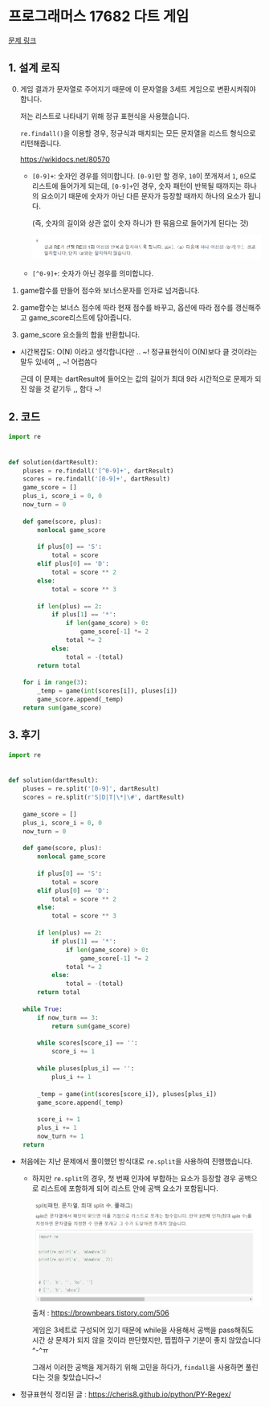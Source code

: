 # 프로그래머스 17682 다트 게임

[문제 링크](https://programmers.co.kr/learn/courses/30/lessons/17682)

## 1. 설계 로직

0. 게임 결과가 문자열로 주어지기 때문에 이 문자열을 3세트 게임으로 변환시켜줘야합니다.

   저는 리스트로 나타내기 위해 정규 표현식을 사용했습니다.

   `re.findall()`을 이용할 경우, 정규식과 매치되는 모든 문자열을 리스트 형식으로 리턴해줍니다.

   https://wikidocs.net/80570

   - `[0-9]+`: 숫자인 경우를 의미합니다. `[0-9]`만 할 경우, `10`이 쪼개져서 `1`, `0`으로 리스트에 들어가게 되는데, `[0-9]+`인 경우, 숫자 패턴이 반복될 때까지는 하나의 요소이기 때문에 숫자가 아닌 다른 문자가 등장할 때까지 하나의 요소가 됩니다. 

     (즉, 숫자의 길이와 상관 없이 숫자 하나가 한 묶음으로 들어가게 된다는 것)

     ![image-20210629113755339](README.assets/image-20210629113755339.png)

   - `[^0-9]+`: 숫자가 아닌 경우를 의미합니다.

   

1. game함수를 만들어 점수와 보너스문자를 인자로 넘겨줍니다.

2. game함수는 보너스 점수에 따라 현재 점수를 바꾸고, 옵션에 따라 점수를 갱신해주고 game_score리스트에 담아줍니다.

3. game_score 요소들의 합을 반환합니다.



- 시간복잡도: O(N) 이라고 생각합니다만 .. ~! 정규표현식이 O(N)보다 클 것이라는 말두 있네여 ,, ~! 어렵씀다

  근데 이 문제는 dartResult에 들어오는 값의 길이가 최대 9라 시간적으로 문제가 되진 않을 것 같기두 ,, 함다 ~!

## 2. 코드

```python
import re


def solution(dartResult):
    pluses = re.findall('[^0-9]+', dartResult)
    scores = re.findall('[0-9]+', dartResult)
    game_score = []
    plus_i, score_i = 0, 0
    now_turn = 0
    
    def game(score, plus):
        nonlocal game_score
        
        if plus[0] == 'S':
            total = score
        elif plus[0] == 'D':
            total = score ** 2
        else:
            total = score ** 3
        
        if len(plus) == 2:
            if plus[1] == '*':
                if len(game_score) > 0:
                    game_score[-1] *= 2
                total *= 2
            else:
                total = -(total)
        return total

    for i in range(3):        
        _temp = game(int(scores[i]), pluses[i])
        game_score.append(_temp)
    return sum(game_score)
```



## 3. 후기

```python
import re


def solution(dartResult):
    pluses = re.split('[0-9]', dartResult)
    scores = re.split(r'S|D|T|\*|\#', dartResult)
    
    game_score = []
    plus_i, score_i = 0, 0
    now_turn = 0
    
    def game(score, plus):
        nonlocal game_score
        
        if plus[0] == 'S':
            total = score
        elif plus[0] == 'D':
            total = score ** 2
        else:
            total = score ** 3
        
        if len(plus) == 2:
            if plus[1] == '*':
                if len(game_score) > 0:
                    game_score[-1] *= 2
                total *= 2
            else:
                total = -(total)
        return total
    
    while True:
        if now_turn == 3:
            return sum(game_score)
        
        while scores[score_i] == '':
            score_i += 1
        
        while pluses[plus_i] == '':
            plus_i += 1            
        
        _temp = game(int(scores[score_i]), pluses[plus_i])
        game_score.append(_temp)
        
        score_i += 1
        plus_i += 1
        now_turn += 1
    return
```

- 처음에는 지난 문제에서 풀이했던 방식대로 `re.split`을 사용하여 진행했습니다.

  - 하지만 `re.split`의 경우, 첫 번째 인자에 부합하는 요소가 등장할 경우 공백으로 리스트에 포함하게 되어 리스트 안에 공백 요소가 포함됩니다.

    ![image-20210629113423880](README.assets/image-20210629113423880.png) 출처 : https://brownbears.tistory.com/506

    

    게임은 3세트로 구성되어 있기 때문에 while을 사용해서 공백을 pass해줘도 시간 상 문제가 되지 않을 것이라 판단했지만, 찝찝하구 기분이 좋지 않았습니다 ^-^ㅠ

    

    그래서 이러한 공백을 제거하기 위해 고민을 하다가, `findall`을 사용하면 풀린다는 것을 찾았습니다~!

  

- 정규표현식 정리된 글 : https://cheris8.github.io/python/PY-Regex/